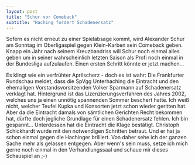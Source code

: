```yaml
---
layout: post
title: "Schur vor Comeback"
subtitle: "Haching fordert Schadenersatz"
---
```


Sofern es nicht erneut zu einer Spielabsage kommt, wird Alexander Schur am Sonntag im Oberligaspiel gegen Klein-Karben sein Comeback geben. Knapp ein Jahr nach seinem Kreuzbandriss will Schur noch einmal alles geben um in seiner wahrscheinlich letzten Saison als Profi noch einmal in der Bundesliga aufzulaufen. Einen ersten Schritt könnte er jetzt machen...

Es klingt wie ein verfrühter Aprilscherz - doch es ist wahr: Die Frankfurter Rundschau meldet, dass die SpVgg Unterhaching die Eintracht und den ehemaligen Vorstandsvorsitzenden Volker Sparmann auf Schadenersatz verklagt hat. Hintergrund ist das Lizenzierungsverfahren des Jahres 2002, welches uns ja einen unnötig spannenden Sommer beschert hatte. Ich weiß nicht, welcher Teufel Kupka und Konsorten jetzt schon wieder geritten hat. Aber da die Eintracht damals von sämtlichen Gerichten Recht bekommen hat, dürfte doch jegliche Grundlage für einen Schadenersatz fehlen. Ich bin gespannt... Unterdessen hat die Eintracht die Klage bestätigt. Christoph Schickhardt wurde mit den notwendigen Schritten betraut. Und er hat ja schon einmal gegen die Hachinger brilliert. Von daher sehe ich der ganzen Sache mehr als gelassen entgegen. Aber wenn's sein muss, setze ich mich gerne noch einmal in den Verhandlungssaal und schaue mir dieses Schauspiel an ;-)
